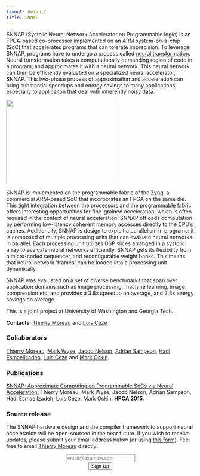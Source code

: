 ```yaml
---
layout: default
title: SNNAP
---
```

SNNAP (Systolic Neural Network Accelerator on Programmable logic) is an FPGA-based co-processor implemented on an ARM system-on-a-chip (SoC) that accelerates programs that can tolerate imprecision. To leverage SNNAP, programs have to undergo a process called [neural transformation](http://sampa.cs.washington.edu/research/approximation/npu.html). Neural transformation takes a computationally demanding region of code in a program, and approximates it with a neural network. This neural network can then be efficiently evaluated on a specialized neural accelerator, SNNAP. This two-phase process of approximation and acceleration can bring substantial speedups and energy savings to many applications, especially to applicaiton that deal with inherently noisy data.

<img src="{{ site.base }}/img/snnap.png" class="illustration"
  style="width: 300px; height: 225px;">

SNNAP is implemented on the programmable fabric of the Zynq, a commercial ARM-based SoC that incorporates an FPGA on the same die. This tight integration between the processors and the programmable fabric offers interesting opportunities for fine-grained acceleration, which is often required in the context of neural acceleration. SNNAP offloads computation by performing low-latency coherent memory accesses directly to the CPU’s caches. Additionally, SNNAP is design to exploit a parallelism in programs: it is composed of multiple processing units that can evaluate neural networks in parallel. Each processing unit utilizes DSP slices arranged in a systolic array to evaluate neural networks efficiently. SNNAP gets its flexibility from a micro-coded sequencer, and reconfigurable weight banks. This means that neural network 'frames' can be loaded into a processing unit dynamically.

SNNAP was evaluated on a set of diverse benchmarks that span over application domains such as image processing, machine learning, image compression etc. and provides a 3.8x speedup on average, and 2.8x energy savings on average.

This is a joint project at University of Washington and Georgia Tech.

**Contacts:** [Thierry Moreau][] and [Luis Ceze][]

[Thierry Moreau]: http://homes.cs.washington.edu/~moreau/
[Luis Ceze]: http://homes.cs.washington.edu/~luisceze/

### Collaborators

[Thierry Moreau](http://www.cs.washington.edu/homes/moreau/),
[Mark Wyse](http://www.cs.washington.edu/homes/wysem/),
[Jacob Nelson](http://www.cs.washington.edu/homes/nelson/),
[Adrian Sampson](http://www.cs.washington.edu/homes/asampson/),
[Hadi Esmaeilzadeh](http://www.cc.gatech.edu/~hadi/),
[Luis Ceze](http://www.cs.washington.edu/homes/luisceze/) and
[Mark Oskin](http://www.cs.washington.edu/homes/oskin/).

### Publications

[SNNAP: Approximate Computing on Programmable SoCs via Neural Acceleration.](http://homes.cs.washington.edu/~asampson/media/papers/snnap-hpca2015.pdf)
Thierry Moreau, Mark Wyse, Jacob Nelson, Adrian Sampson, Hadi Esmaeilzadeh, Luis Ceze, Mark Oskin. **HPCA
2015**.

### Source release

The SNNAP hardware design and the compiler framework to support neural acceleration will be open-sourced in the near future.
If you wish to receive updates, please submit your email address below (or using [this form](https://docs.google.com/forms/d/1PCy3a6rK03DA3xL5hkXf28crINxFQW95shkbyyirLn8/viewform?usp=send_form)). Feel free to email [Thierry Moreau](http://www.cs.washington.edu/homes/moreau/) directly.

<form action="https://docs.google.com/forms/d/1PCy3a6rK03DA3xL5hkXf28crINxFQW95shkbyyirLn8/formResponse" method="POST" class="form-inline" style="margin-bottom: 1em; text-align: center;">
  <div class="form-group">
    <input type="email" name="entry.2066739288" value="" placeholder="email@example.com" class="form-control">
  </div>
    <input type="hidden" name="draftResponse" value="[,,&quot;5156067022162842094&quot;]
    ">
    <input type="hidden" name="pageHistory" value="0">
    <input type="hidden" name="fbzx" value="5156067022162842094">
    <input type="submit" name="submit" value="Sign Up" class="btn btn-default">
</form>
